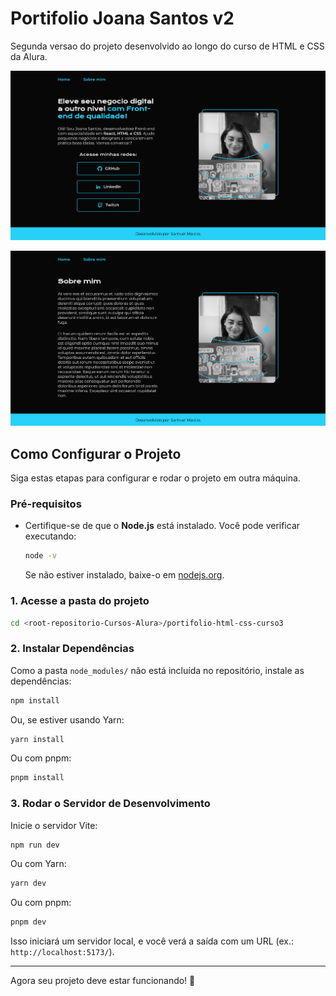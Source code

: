 # Portifolio Joana Santos v2

Segunda versao do projeto desenvolvido ao longo do curso de HTML e CSS da Alura.

![Imagem da home page do Projeto](public/portifolio-html-css-curso3-home.png "Home Joana Santos")

![Imagem da pagina sobre do Projeto](public/portifolio-html-css-curso3-about.png "About Joana Santos")

## Como Configurar o Projeto

Siga estas etapas para configurar e rodar o projeto em outra máquina.

### Pré-requisitos
- Certifique-se de que o **Node.js** está instalado. Você pode verificar executando:
  ```sh
  node -v
  ```
  Se não estiver instalado, baixe-o em [nodejs.org](https://nodejs.org/).

### 1. Acesse a pasta do projeto
```sh
cd <root-repositorio-Cursos-Alura>/portifolio-html-css-curso3
```

### 2. Instalar Dependências
Como a pasta `node_modules/` não está incluída no repositório, instale as dependências:
```sh
npm install
```
Ou, se estiver usando Yarn:
```sh
yarn install
```
Ou com pnpm:
```sh
pnpm install
```

### 3. Rodar o Servidor de Desenvolvimento
Inicie o servidor Vite:
```sh
npm run dev
```
Ou com Yarn:
```sh
yarn dev
```
Ou com pnpm:
```sh
pnpm dev
```

Isso iniciará um servidor local, e você verá a saída com um URL (ex.: `http://localhost:5173/`).

---

Agora seu projeto deve estar funcionando! 🚀
